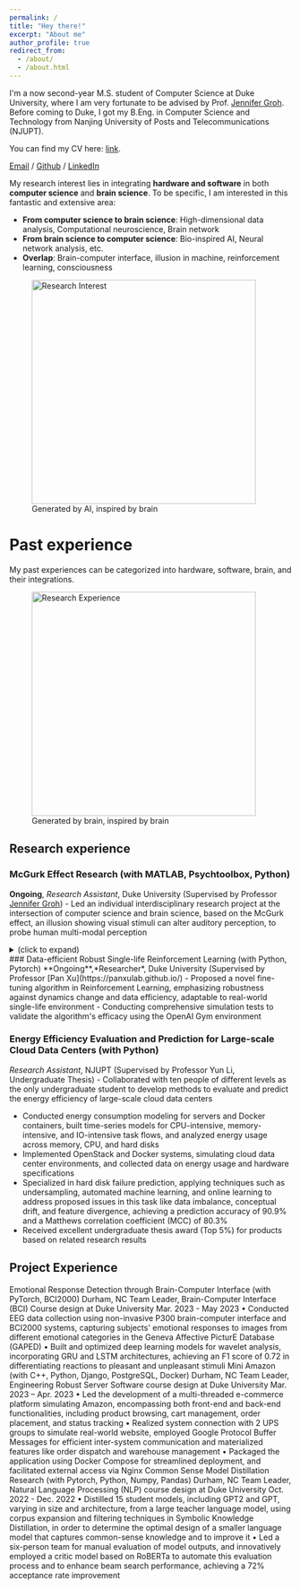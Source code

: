```yaml
---
permalink: /
title: "Hey there!"
excerpt: "About me"
author_profile: true
redirect_from: 
  - /about/
  - /about.html
---
```



I'm a now second-year M.S. student of Computer Science at Duke University, where I am very fortunate to be advised by Prof. [Jennifer Groh](https://people.duke.edu/~jmgroh/). Before coming to Duke, I got my B.Eng. in Computer Science and Technology from Nanjing University of Posts and Telecommunications (NJUPT).

You can find my CV here: [link](../assets/CV_YuchenCao.pdf).

[Email](mailto:im.yuchen.cao@duke.edu) / [Github](https://github.com/purmecia) / [LinkedIn](https://www.linkedin.com/in/yuchencaoduke/) 

My research interest lies in integrating **hardware and software** in both **computer science** and **brain science**. To be specific, I am interested in this fantastic and extensive area:

- **From computer science to brain science**: High-dimensional data analysis, Computational neuroscience, Brain network
- **From brain science to computer science**: Bio-inspired AI, Neural network analysis, etc.
- **Overlap**: Brain-computer interface, illusion in machine, reinforcement learning, consciousness

<figure>  
<img src="/assets/images/research_interest.png" alt="Research Interest" style="width: 400px;"/>
  <figcaption>Generated by AI, inspired by brain</figcaption>
</figure>

# Past experience
My past experiences can be categorized into hardware, software, brain, and their integrations.
<figure>  
<img src="/assets/images/research_experience.png" alt="Research Experience" style="width: 400px;"/>
  <figcaption>Generated by brain, inspired by brain</figcaption>
</figure>

## Research experience
### McGurk Effect Research (with MATLAB, Psychtoolbox, Python)                                                  
**Ongoing**, *Research Assistant*, Duke University (Supervised by Professor [Jennifer Groh](https://people.duke.edu/~jmgroh/))                                                                             - Led an individual interdisciplinary research project at the intersection of computer science and brain science, based on the McGurk effect, an illusion showing visual stimuli can alter auditory perception, to probe human multi-modal perception
<details>
<summary>(click to expand)</summary>
- Developed video stimuli that can elicit the McGurk effect on subjects with a 100% success rate, exceeding existing stimuli
- Engineered a comprehensive system integrating hardware and software from scratch, including an eye tracker and in-ear microphones, coupled with Psychtoolbox and JACK for efficient data capture in a sound-proof booth
- Executed end-to-end experimental procedures with 15 participants, involving script writing, participant recruitment, and ear-canal sound data collection
- Applying interdisciplinary analytical methods, including sliding window alignment, Mann-Whitney U test, and Fast Fourier Transform (FFT), for precise data analysis and visualization, to figure out what is inputted to the brain for processing
</details>
### Data-efficient Robust Single-life Reinforcement Learning (with Python, Pytorch)                            
**Ongoing**,*Researcher*, Duke University (Supervised by Professor [Pan Xu](https://panxulab.github.io/)        - Proposed a novel fine-tuning algorithm in Reinforcement Learning, emphasizing robustness against dynamics change and data efficiency, adaptable to real-world single-life environment
- Conducting comprehensive simulation tests to validate the algorithm's efficacy using the OpenAI Gym environment
  
### Energy Efficiency Evaluation and Prediction for Large-scale Cloud Data Centers (with Python)                
*Research Assistant*, NJUPT (Supervised by Professor Yun Li, Undergraduate Thesis)                              - Collaborated with ten people of different levels as  the only undergraduate student to develop methods to evaluate and predict the energy efficiency of large-scale cloud data centers
- Conducted energy consumption modeling for servers and Docker containers, built time-series models for CPU-intensive, memory-intensive, and IO-intensive task flows, and analyzed energy usage across memory, CPU, and hard disks
- Implemented OpenStack and Docker systems, simulating cloud data center environments, and collected data on energy usage and hardware specifications
- Specialized in hard disk failure prediction, applying techniques such as undersampling, automated machine learning, and online learning to address proposed issues in this task like data imbalance, conceptual drift, and feature divergence, achieving a prediction accuracy of 90.9% and a Matthews correlation coefficient (MCC) of 80.3%
- Received excellent undergraduate thesis award (Top 5%) for products based on related research results

## Project Experience
Emotional Response Detection through Brain-Computer Interface (with PyTorch, BCI2000)                       Durham, NC
Team Leader, Brain-Computer Interface (BCI) Course design at Duke University                                         Mar. 2023 - May 2023
•	Conducted EEG data collection using non-invasive P300 brain-computer interface and BCI2000 systems, capturing subjects' emotional responses to images from different emotional categories in the Geneva Affective PicturE Database (GAPED)
•	Built and optimized deep learning models for wavelet analysis, incorporating GRU and LSTM architectures, achieving an F1 score of 0.72 in differentiating reactions to pleasant and unpleasant stimuli
Mini Amazon (with C++, Python, Django, PostgreSQL, Docker)                                                               Durham, NC
Team Leader, Engineering Robust Server Software course design at Duke University                                Mar. 2023 – Apr. 2023
•	Led the development of a multi-threaded e-commerce platform simulating Amazon, encompassing both front-end and back-end functionalities, including product browsing, cart management, order placement, and status tracking
•	Realized system connection with 2 UPS groups to simulate real-world website, employed Google Protocol Buffer Messages for efficient inter-system communication and materialized features like order dispatch and warehouse management
•	Packaged the application using Docker Compose for streamlined deployment, and facilitated external access via Nginx
Common Sense Model Distillation Research (with Pytorch, Python, Numpy, Pandas)                                  Durham, NC
Team Leader, Natural Language Processing (NLP) course design at Duke University                                  Oct. 2022 - Dec. 2022
•	Distilled 15 student models, including GPT2 and GPT, varying in size and architecture, from a large teacher language model, using corpus expansion and filtering techniques in Symbolic Knowledge Distillation, in order to determine the optimal design of a smaller language model that captures common-sense knowledge and to improve it
•	Led a six-person team for manual evaluation of model outputs, and innovatively employed a critic model based on RoBERTa to automate this evaluation process and to enhance beam search performance, achieving a 72% acceptance rate improvement





